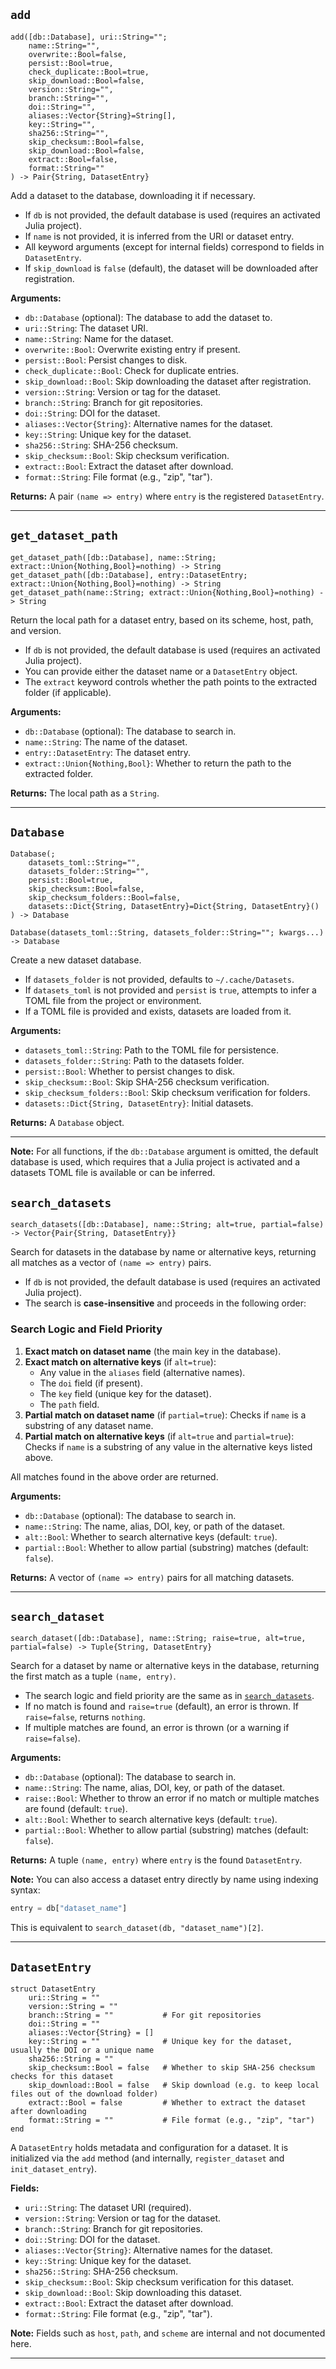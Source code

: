 ## `add`

```
add([db::Database], uri::String="";
    name::String="",
    overwrite::Bool=false,
    persist::Bool=true,
    check_duplicate::Bool=true,
    skip_download::Bool=false,
    version::String="",
    branch::String="",
    doi::String="",
    aliases::Vector{String}=String[],
    key::String="",
    sha256::String="",
    skip_checksum::Bool=false,
    skip_download::Bool=false,
    extract::Bool=false,
    format::String=""
) -> Pair{String, DatasetEntry}
```

Add a dataset to the database, downloading it if necessary.

- If `db` is not provided, the default database is used (requires an activated Julia project).
- If `name` is not provided, it is inferred from the URI or dataset entry.
- All keyword arguments (except for internal fields) correspond to fields in `DatasetEntry`.
- If `skip_download` is `false` (default), the dataset will be downloaded after registration.

**Arguments:**
- `db::Database` (optional): The database to add the dataset to.
- `uri::String`: The dataset URI.
- `name::String`: Name for the dataset.
- `overwrite::Bool`: Overwrite existing entry if present.
- `persist::Bool`: Persist changes to disk.
- `check_duplicate::Bool`: Check for duplicate entries.
- `skip_download::Bool`: Skip downloading the dataset after registration.
- `version::String`: Version or tag for the dataset.
- `branch::String`: Branch for git repositories.
- `doi::String`: DOI for the dataset.
- `aliases::Vector{String}`: Alternative names for the dataset.
- `key::String`: Unique key for the dataset.
- `sha256::String`: SHA-256 checksum.
- `skip_checksum::Bool`: Skip checksum verification.
- `extract::Bool`: Extract the dataset after download.
- `format::String`: File format (e.g., "zip", "tar").

**Returns:**
A pair `(name => entry)` where `entry` is the registered `DatasetEntry`.

---

## `get_dataset_path`

```
get_dataset_path([db::Database], name::String; extract::Union{Nothing,Bool}=nothing) -> String
get_dataset_path([db::Database], entry::DatasetEntry; extract::Union{Nothing,Bool}=nothing) -> String
get_dataset_path(name::String; extract::Union{Nothing,Bool}=nothing) -> String
```

Return the local path for a dataset entry, based on its scheme, host, path, and version.

- If `db` is not provided, the default database is used (requires an activated Julia project).
- You can provide either the dataset name or a `DatasetEntry` object.
- The `extract` keyword controls whether the path points to the extracted folder (if applicable).

**Arguments:**
- `db::Database` (optional): The database to search in.
- `name::String`: The name of the dataset.
- `entry::DatasetEntry`: The dataset entry.
- `extract::Union{Nothing,Bool}`: Whether to return the path to the extracted folder.

**Returns:**
The local path as a `String`.

---

## `Database`

```
Database(;
    datasets_toml::String="",
    datasets_folder::String="",
    persist::Bool=true,
    skip_checksum::Bool=false,
    skip_checksum_folders::Bool=false,
    datasets::Dict{String, DatasetEntry}=Dict{String, DatasetEntry}()
) -> Database

Database(datasets_toml::String, datasets_folder::String=""; kwargs...) -> Database
```

Create a new dataset database.

- If `datasets_folder` is not provided, defaults to `~/.cache/Datasets`.
- If `datasets_toml` is not provided and `persist` is `true`, attempts to infer a TOML file from the project or environment.
- If a TOML file is provided and exists, datasets are loaded from it.

**Arguments:**
- `datasets_toml::String`: Path to the TOML file for persistence.
- `datasets_folder::String`: Path to the datasets folder.
- `persist::Bool`: Whether to persist changes to disk.
- `skip_checksum::Bool`: Skip SHA-256 checksum verification.
- `skip_checksum_folders::Bool`: Skip checksum verification for folders.
- `datasets::Dict{String, DatasetEntry}`: Initial datasets.

**Returns:**
A `Database` object.

---

**Note:**
For all functions, if the `db::Database` argument is omitted, the default database is used, which requires that a Julia project is activated and a datasets TOML file is available or can be inferred.



## `search_datasets`

```
search_datasets([db::Database], name::String; alt=true, partial=false) -> Vector{Pair{String, DatasetEntry}}
```

Search for datasets in the database by name or alternative keys, returning all matches as a vector of `(name => entry)` pairs.

- If `db` is not provided, the default database is used (requires an activated Julia project).
- The search is **case-insensitive** and proceeds in the following order:

### Search Logic and Field Priority

1. **Exact match on dataset name** (the main key in the database).
2. **Exact match on alternative keys** (if `alt=true`):
    - Any value in the `aliases` field (alternative names).
    - The `doi` field (if present).
    - The `key` field (unique key for the dataset).
    - The `path` field.
3. **Partial match on dataset name** (if `partial=true`):
   Checks if `name` is a substring of any dataset name.
4. **Partial match on alternative keys** (if `alt=true` and `partial=true`):
   Checks if `name` is a substring of any value in the alternative keys listed above.

All matches found in the above order are returned.

**Arguments:**
- `db::Database` (optional): The database to search in.
- `name::String`: The name, alias, DOI, key, or path of the dataset.
- `alt::Bool`: Whether to search alternative keys (default: `true`).
- `partial::Bool`: Whether to allow partial (substring) matches (default: `false`).

**Returns:**
A vector of `(name => entry)` pairs for all matching datasets.

---

## `search_dataset`

```
search_dataset([db::Database], name::String; raise=true, alt=true, partial=false) -> Tuple{String, DatasetEntry}
```

Search for a dataset by name or alternative keys in the database, returning the first match as a tuple `(name, entry)`.

- The search logic and field priority are the same as in [`search_datasets`](#search_datasets).
- If no match is found and `raise=true` (default), an error is thrown. If `raise=false`, returns `nothing`.
- If multiple matches are found, an error is thrown (or a warning if `raise=false`).

**Arguments:**
- `db::Database` (optional): The database to search in.
- `name::String`: The name, alias, DOI, key, or path of the dataset.
- `raise::Bool`: Whether to throw an error if no match or multiple matches are found (default: `true`).
- `alt::Bool`: Whether to search alternative keys (default: `true`).
- `partial::Bool`: Whether to allow partial (substring) matches (default: `false`).

**Returns:**
A tuple `(name, entry)` where `entry` is the found `DatasetEntry`.

**Note:**
You can also access a dataset entry directly by name using indexing syntax:
```julia
entry = db["dataset_name"]
```
This is equivalent to `search_dataset(db, "dataset_name")[2]`.

---

## `DatasetEntry`

```
struct DatasetEntry
    uri::String = ""
    version::String = ""
    branch::String = ""           # For git repositories
    doi::String = ""
    aliases::Vector{String} = []
    key::String = ""              # Unique key for the dataset, usually the DOI or a unique name
    sha256::String = ""
    skip_checksum::Bool = false   # Whether to skip SHA-256 checksum checks for this dataset
    skip_download::Bool = false   # Skip download (e.g. to keep local files out of the download folder)
    extract::Bool = false         # Whether to extract the dataset after downloading
    format::String = ""           # File format (e.g., "zip", "tar")
end
```

A `DatasetEntry` holds metadata and configuration for a dataset.
It is initialized via the `add` method (and internally, `register_dataset` and `init_dataset_entry`).

**Fields:**
- `uri::String`: The dataset URI (required).
- `version::String`: Version or tag for the dataset.
- `branch::String`: Branch for git repositories.
- `doi::String`: DOI for the dataset.
- `aliases::Vector{String}`: Alternative names for the dataset.
- `key::String`: Unique key for the dataset.
- `sha256::String`: SHA-256 checksum.
- `skip_checksum::Bool`: Skip checksum verification for this dataset.
- `skip_download::Bool`: Skip downloading this dataset.
- `extract::Bool`: Extract the dataset after download.
- `format::String`: File format (e.g., "zip", "tar").

**Note:**
Fields such as `host`, `path`, and `scheme` are internal and not documented here.

---